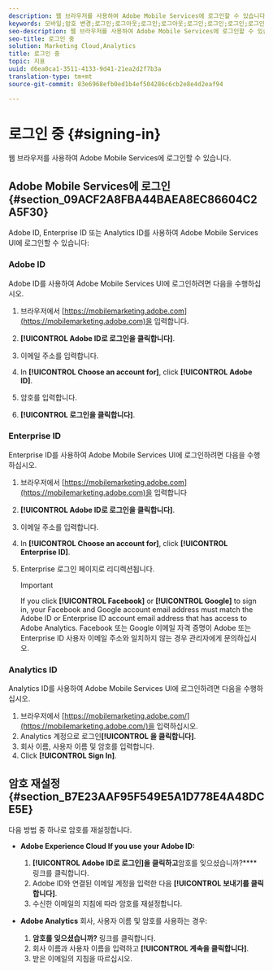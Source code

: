 ```yaml
---
description: 웹 브라우저를 사용하여 Adobe Mobile Services에 로그인할 수 있습니다.
keywords: 모바일;암호 변경;로그인;로그아웃;로그인;로그아웃;로그인;로그인;로그인;로그인
seo-description: 웹 브라우저를 사용하여 Adobe Mobile Services에 로그인할 수 있습니다.
seo-title: 로그인 중
solution: Marketing Cloud,Analytics
title: 로그인 중
topic: 지표
uuid: d6ea0ca1-3511-4133-9d41-21ea2d2f7b3a
translation-type: tm+mt
source-git-commit: 83e6968efb0ed1b4ef504286c6cb2e8e4d2eaf94

---
```



# 로그인 중 {#signing-in}

웹 브라우저를 사용하여 Adobe Mobile Services에 로그인할 수 있습니다.

## Adobe Mobile Services에 로그인 {#section_09ACF2A8FBA44BAEA8EC86604C2A5F30}

Adobe ID, Enterprise ID 또는 Analytics ID를 사용하여 Adobe Mobile Services UI에 로그인할 수 있습니다:

### Adobe ID

Adobe ID를 사용하여 Adobe Mobile Services UI에 로그인하려면 다음을 수행하십시오.

1. 브라우저에서 [https://mobilemarketing.adobe.com](https://mobilemarketing.adobe.com)을 입력합니다.
1. **[!UICONTROL Adobe ID로 로그인을 클릭합니다]**.
1. 이메일 주소를 입력합니다.
1. In **[!UICONTROL Choose an account for]**, click **[!UICONTROL Adobe ID]**.

1. 암호를 입력합니다.
1. **[!UICONTROL 로그인을 클릭합니다]**.


### Enterprise ID

Enterprise ID를 사용하여 Adobe Mobile Services UI에 로그인하려면 다음을 수행하십시오.

1. 브라우저에서 [https://mobilemarketing.adobe.com](https://mobilemarketing.adobe.com)을 입력합니다
1. **[!UICONTROL Adobe ID로 로그인을 클릭합니다]**.
1. 이메일 주소를 입력합니다.
1. In **[!UICONTROL Choose an account for]**, click **[!UICONTROL Enterprise ID]**.

1. Enterprise 로그인 페이지로 리디렉션됩니다.

   >[!IMPORTANT]
   >
   >If you click **[!UICONTROL Facebook]** or **[!UICONTROL Google]** to sign in, your Facebook and Google account email address must match the Adobe ID or Enterprise ID account email address that has access to Adobe Analytics. Facebook 또는 Google 이메일 자격 증명이 Adobe 또는 Enterprise ID 사용자 이메일 주소와 일치하지 않는 경우 관리자에게 문의하십시오.

### Analytics ID

Analytics ID를 사용하여 Adobe Mobile Services UI에 로그인하려면 다음을 수행하십시오.

1. 브라우저에서 [https://mobilemarketing.adobe.com/](https://mobilemarketing.adobe.com/)을 입력하십시오.
1. Analytics 계정으로 로그인&#x200B;**[!UICONTROL 을 클릭합니다]**.
1. 회사 이름, 사용자 이름 및 암호를 입력합니다.
1. Click **[!UICONTROL Sign In]**.

## 암호 재설정 {#section_B7E23AAF95F549E5A1D778E4A48DCE5E}

다음 방법 중 하나로 암호를 재설정합니다.

* **Adobe Experience Cloud If you use your Adobe ID:**

   1. **[!UICONTROL Adobe ID로 로그인]을 클릭하고**&#x200B;암호를 잊으셨습니까?**** 링크를 클릭합니다.
   1. Adobe ID와 연결된 이메일 계정을 입력한 다음 **[!UICONTROL 보내기를 클릭합니다]**.
   1. 수신한 이메일의 지침에 따라 암호를 재설정합니다.

* **Adobe Analytics** 회사, 사용자 이름 및 암호를 사용하는 경우:

   1. **암호를 잊으셨습니까?** 링크를 클릭합니다.
   1. 회사 이름과 사용자 이름을 입력하고 **[!UICONTROL 계속을 클릭합니다]**.
   1. 받은 이메일의 지침을 따르십시오.

